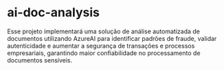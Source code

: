 # ai-doc-analysis
Esse projeto implementará uma solução de análise automatizada de documentos utilizando AzureAI para identificar padrões de fraude, validar autenticidade e aumentar a segurança de transações e processos empresariais, garantindo maior confiabilidade no processamento de documentos sensíveis.
